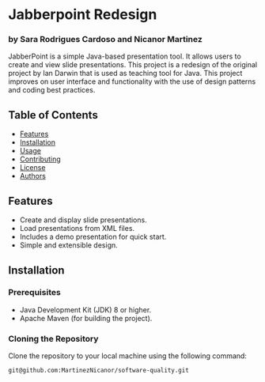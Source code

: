 # Jabberpoint Redesign
### by Sara Rodrigues Cardoso and Nicanor Martinez


JabberPoint is a simple Java-based presentation tool. It allows users to create and view slide presentations. This
project is a redesign of the original project by Ian Darwin that is used as teaching tool for Java. This project
improves on user interface and functionality with the use of design patterns and coding best practices.


## Table of Contents

- [Features](#features)
- [Installation](#installation)
- [Usage](#usage)
- [Contributing](#contributing)
- [License](#license)
- [Authors](#authors)

## Features

- Create and display slide presentations.
- Load presentations from XML files.
- Includes a demo presentation for quick start.
- Simple and extensible design.

## Installation

### Prerequisites

- Java Development Kit (JDK) 8 or higher.
- Apache Maven (for building the project).

### Cloning the Repository

Clone the repository to your local machine using the following command:

```sh
git@github.com:MartinezNicanor/software-quality.git